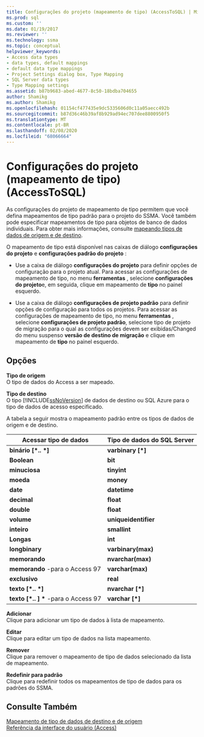 ```yaml
---
title: Configurações do projeto (mapeamento de tipo) (AccessToSQL) | Microsoft Docs
ms.prod: sql
ms.custom: ''
ms.date: 01/19/2017
ms.reviewer: ''
ms.technology: ssma
ms.topic: conceptual
helpviewer_keywords:
- Access data types
- data types, default mappings
- default data type mappings
- Project Settings dialog box, Type Mapping
- SQL Server data types
- Type Mapping settings
ms.assetid: b87b9683-abed-4677-8c50-18bdba704655
author: Shamikg
ms.author: Shamikg
ms.openlocfilehash: 01154cf477435e9dc5335606d0c11a05aecc492b
ms.sourcegitcommit: b87d36c46b39af8b929ad94ec707dee8800950f5
ms.translationtype: MT
ms.contentlocale: pt-BR
ms.lasthandoff: 02/08/2020
ms.locfileid: "68066664"
---
```

# <a name="project-settings-type-mapping-accesstosql"></a>Configurações do projeto (mapeamento de tipo) (AccessToSQL)
As configurações do projeto de mapeamento de tipo permitem que você defina mapeamentos de tipo padrão para o projeto do SSMA. Você também pode especificar mapeamentos de tipo para objetos de banco de dados individuais. Para obter mais informações, consulte [mapeando tipos de dados de origem e de destino](mapping-source-and-target-data-types-accesstosql.md).  
  
O mapeamento de tipo está disponível nas caixas de diálogo **configurações do projeto** e **configurações padrão do projeto** :  
  
-   Use a caixa de diálogo **configurações do projeto** para definir opções de configuração para o projeto atual. Para acessar as configurações de mapeamento de tipo, no menu **ferramentas** , selecione **configurações do projeto**e, em seguida, clique em mapeamento de **tipo** no painel esquerdo.  
  
-   Use a caixa de diálogo **configurações de projeto padrão** para definir opções de configuração para todos os projetos. Para acessar as configurações de mapeamento de tipo, no menu **ferramentas** , selecione **configurações de projeto padrão**, selecione tipo de projeto de migração para o qual as configurações devem ser exibidas/Changed do menu suspenso **versão de destino de migração** e clique em mapeamento de **tipo** no painel esquerdo.  
  
## <a name="options"></a>Opções  
**Tipo de origem**  
O tipo de dados do Access a ser mapeado.  
  
**Tipo de destino**  
O tipo [!INCLUDE[ssNoVersion](../../includes/ssnoversion-md.md)] de dados de destino ou SQL Azure para o tipo de dados de acesso especificado.  
  
A tabela a seguir mostra o mapeamento padrão entre os tipos de dados de origem e de destino.  
  
|Acessar tipo de dados|Tipo de dados do SQL Server|  
|--------------------|------------------------|  
|**binário [\*.. \*]**|**varbinary [\*]**|  
|**Boolean**|**bit**|  
|**minuciosa**|**tinyint**|  
|**moeda**|**money**|  
|**date**|**datetime**|  
|**decimal**|**float**|  
|**double**|**float**|  
|**volume**|**uniqueidentifier**|  
|**inteiro**|**smallint**|  
|**Longas**|**int**|  
|**longbinary**|**varbinary(max)**|  
|**memorando**|**nvarchar(max)**|  
|**memorando** -para o Access 97|**varchar(max)**|  
|**exclusivo**|**real**|  
|**texto [\*.. \*]**|**nvarchar [\*]**|  
|**texto [\*.. ] \*** -para o Access 97|**varchar [\*]**|  
  
**Adicionar**  
Clique para adicionar um tipo de dados à lista de mapeamento.  
  
**Editar**  
Clique para editar um tipo de dados na lista mapeamento.  
  
**Remover**  
Clique para remover o mapeamento de tipo de dados selecionado da lista de mapeamento.  
  
**Redefinir para padrão**  
Clique para redefinir todos os mapeamentos de tipo de dados para os padrões do SSMA.  
  
## <a name="see-also"></a>Consulte Também  
[Mapeamento de tipo de dados de destino e de origem](mapping-source-and-target-data-types-accesstosql.md)  
[Referência da interface do usuário (Access)](https://msdn.microsoft.com/af24c303-4a41-449b-9c86-d6558a97e839)  
  
